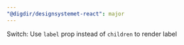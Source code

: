 ```yaml
---
"@digdir/designsystemet-react": major
---
```


Switch: Use `label` prop instead of `children` to render label
